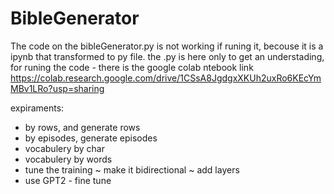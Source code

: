 # BibleGenerator

The code on the bibleGenerator.py is not working if runing it, becouse it is a ipynb that transformed to py file.
the .py is here only to get an understading, for runing the code - there is the google colab ntebook link
https://colab.research.google.com/drive/1CSsA8JgdgxXKUh2uxRo6KEcYmMBv1LRo?usp=sharing


expiraments:
- by rows, and generate rows
- by episodes, generate episodes
- vocabulery by char
- vocabulery by words
- tune the training
    ~ make it bidirectional
    ~ add layers
- use GPT2 - fine tune 
